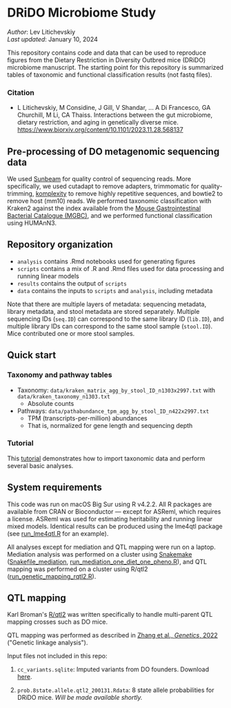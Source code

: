# DRiDO Microbiome Study

_Author_: Lev Litichevskiy  
_Last updated_: January 10, 2024  

This repository contains code and data that can be used to reproduce figures from the Dietary Restriction in Diversity Outbred mice (DRiDO) microbiome manuscript. The starting point for this repository is summarized tables of taxonomic and functional classification results (not fastq files).

### Citation

* L Litichevskiy, M Considine, J Gill, V Shandar, ... A Di Francesco, GA Churchill, M Li, CA Thaiss. Interactions between the gut microbiome, dietary restriction, and aging in genetically diverse mice. https://www.biorxiv.org/content/10.1101/2023.11.28.568137

## Pre-processing of DO metagenomic sequencing data

We used [Sunbeam](https://github.com/sunbeam-labs/sunbeam) for quality control of sequencing reads. More specifically, we used cutadapt to remove adapters, trimmomatic for quality-trimming, [komplexity](https://github.com/eclarke/komplexity) to remove highly repetitive sequences, and bowtie2 to remove host (mm10) reads. We performed taxonomic classification with Kraken2 against the  index available from the [Mouse Gastrointestinal Bacterial Catalogue (MGBC)](https://github.com/BenBeresfordJones/MGBC), and we performed functional classification using HUMAnN3.

## Repository organization

* `analysis` contains .Rmd notebooks used for generating figures
* `scripts` contains a mix of .R and .Rmd files used for data processing and running linear models
* `results` contains the output of `scripts`
* `data` contains the inputs to `scripts` and `analysis`, including metadata

Note that there are multiple layers of metadata: sequencing metadata, library metadata, and stool metadata are stored separately. Multiple sequencing IDs (`seq.ID`) can correspond to the same library ID (`lib.ID`), and multiple library IDs can correspond to the same stool sample (`stool.ID`). Mice contributed one or more stool samples.

## Quick start

### Taxonomy and pathway tables

- Taxonomy: `data/kraken_matrix_agg_by_stool_ID_n1303x2997.txt` with `data/kraken_taxonomy_n1303.txt`
  - Absolute counts
- Pathways: `data/pathabundance_tpm_agg_by_stool_ID_n422x2997.txt`
  - TPM (transcripts-per-million) abundances
  - That is, normalized for gene length and sequencing depth

### Tutorial

This [tutorial](analysis/tutorial.md) demonstrates how to import taxonomic data and perform several basic analyses.

## System requirements

This code was run on macOS Big Sur using R v4.2.2. All R packages are available from CRAN or Bioconductor — except for ASReml, which requires a license. ASReml was used for estimating heritability and running linear mixed models. Identical results can be produced using the lme4qtl package (see [run_lme4qtl.R](scripts/run_lme4qtl.R) for an example).

All analyses except for mediation and QTL mapping were run on a laptop. Mediation analysis was performed on a cluster using [Snakemake](https://snakemake.github.io/) ([Snakefile_mediation](scripts/Snakefile_mediation), [run_mediation_one_diet_one_pheno.R](scripts/run_mediation_one_diet_one_pheno.R)), and QTL mapping was performed on a cluster using R/qtl2 ([run_genetic_mapping_rqtl2.R](scripts/run_genetic_mapping_rqtl2.r)).

## QTL mapping

Karl Broman's [R/qtl2](https://kbroman.org/qtl2/) was written specifically to handle multi-parent QTL mapping crosses such as DO mice.

QTL mapping was performed as described in [Zhang et al., *Genetics*, 2022](https://academic.oup.com/genetics/article/220/1/iyab157/6375446#325918956) ("Genetic linkage analysis").

Input files not included in this repo:

1. `cc_variants.sqlite`: Imputed variants from DO founders. Download [here](https://figshare.com/articles/dataset/SQLite_database_of_variants_in_Collaborative_Cross_founder_mouse_strains/5280229).
  
2. `prob.8state.allele.qtl2_200131.Rdata`: 8 state allele probabilities for DRiDO mice. *Will be made available shortly.*
